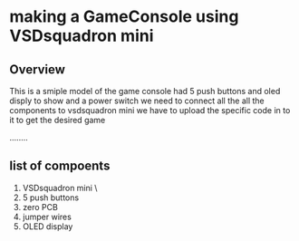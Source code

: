# making a GameConsole using VSDsquadron mini 


Overview
-
This is a smiple model of the game console had 5 push buttons and oled disply to show and a power switch 
we need to connect all the all the components to vsdsquadron mini we have to upload the specific code in to it to get the desired game

........

list of compoents
-
1. VSDsquadron mini \
2. 5 push buttons
3. zero PCB
4. jumper  wires
5. OLED display 


